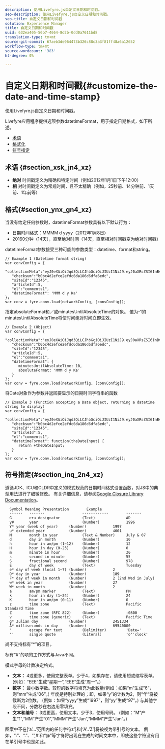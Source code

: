 ```yaml
---
description: 使用Livefyre.js自定义日期和时间戳。
seo-description: 使用Livefyre.js自定义日期和时间戳。
seo-title: 自定义日期和时间戳
solution: Experience Manager
title: 自定义日期和时间戳
uuid: 632ea405-56b7-4664-8d2b-0dd0a7611bd8
translation-type: tm+mt
source-git-commit: 67aeb3de964473b326c88c3a3f81ff48a6a12652
workflow-type: tm+mt
source-wordcount: '383'
ht-degree: 0%

---
```



# 自定义日期和时间戳{#customize-the-date-and-time-stamp}

使用Livefyre.js自定义日期和时间戳。

Livefyre应用程序提供选项参数datetimeFormat，用于指定日期格式，如下所述。

* [术语](#c_date_time_stamp/section_xsk_jn4_xz)
* [格式化](#c_date_time_stamp/section_ynx_gn4_xz)
* [符号指定](#c_date_time_stamp/section_inq_2n4_xz)

## 术语 {#section_xsk_jn4_xz}

* **绝对** 时间戳定义为精确和特定时间（例如2012年1月1日下午12:00）
* **相** 对时间戳定义为常规时间，且不太精确（例如，25秒前、14分钟前、1天前、1年前等）

## 格式{#section_ynx_gn4_xz}

当没有给定任何参数时，datetimeFormat参数具有以下默认行为：

* 日期时间格式：MMMM d yyyy（2012年1月8日）
* 20160分钟（14天），直至绝对时间（14天，直至相对时间戳变为绝对时间戳）

datetimeFormat参数接受三种可能的参数类型：datetime、format和string。

```
// Example 1 (Datetime format string)  
var convConfig = { 
   "collectionMeta":"eyJ0eXAiOiJqd3QiLCJhbGciOiJIUzI1NiJ9.eyJ0aXRsZSI6InBvc3QgMiIsInVybCI6Imh0dHA6XC9cL29yYW5nZXNhcmVncmVhdC5jb21cL3VzZWExcDcwXzEyXC8_cD01IiwidGFncyI6IiIsImNoZWNrc3VtIjoiYjBiYzRkMmVmY2UyZWZkYzZkYTE4NmQ2ZGZhNmVkYzAiLCJhcnRpY2xlSWQiOjV9.XZJTJgwpiFZCQ6dv8vvl91sMbFSJndzZPTHhmtOaImo", 
   "checksum":"b0bc4d2efce2efdc6da186d6dfa6edc", 
   "siteId":"12345", 
   "articleId":5, 
   "el":"comments1", 
   "datetimeFormat": 'MMM d y Ka' 
}; 
var conv = fyre.conv.load(networkConfig, [convConfig]);
```

指定absoluteFormat和／或minutesUntilAbsoluteTime的对象。 值为-1的minutesUntilAbsoluteTime将使时间绝对时间立即生效。

```
// Example 2 (Object)  
var convConfig = { 
   "collectionMeta":"eyJ0eXAiOiJqd3QiLCJhbGciOiJIUzI1NiJ9.eyJ0aXRsZSI6InBvc3QgMiIsInVybCI6Imh0dHA6XC9cL29yYW5nZXNhcmVncmVhdC5jb21cL3VzZWExcDcwXzEyXC8_cD01IiwidGFncyI6IiIsImNoZWNrc3VtIjoiYjBiYzRkMmVmY2UyZWZkYzZkYTE4NmQ2ZGZhNmVkYzAiLCJhcnRpY2xlSWQiOjV9.XZJTJgwpiFZCQ6dv8vvl91sMbFSJndzZPTHhmtOaImo", 
   "checksum":"b0bc4d2efce2efdc6da186d6dfa6edc", 
   "siteId":"12345", 
   "articleId":5, 
   "el":"comments1", 
   "datetimeFormat": { 
      minutesUntilAbsoluteTime: 10, 
      absoluteFormat: 'MMM d y Ka' 
   } 
};  
var conv = fyre.conv.load(networkConfig, [convConfig]);
```

将Date对象作为参数并返回要显示的日期时间字符串的函数

```
// Example 3 (Function accepting a Date object, returning a datetime string to display) 
var convConfig = { 
   "collectionMeta":"eyJ0eXAiOiJqd3QiLCJhbGciOiJIUzI1NiJ9.eyJ0aXRsZSI6InBvc3QgMiIsInVybCI6Imh0dHA6XC9cL29yYW5nZXNhcmVncmVhdC5jb21cL3VzZWExcDcwXzEyXC8_cD01IiwidGFncyI6IiIsImNoZWNrc3VtIjoiYjBiYzRkMmVmY2UyZWZkYzZkYTE4NmQ2ZGZhNmVkYzAiLCJhcnRpY2xlSWQiOjV9.XZJTJgwpiFZCQ6dv8vvl91sMbFSJndzZPTHhmtOaImo", 
   "checksum":"b0bc4d2efce2efdc6da186d6dfa6edc", 
   "siteId":"12345", 
   "articleId":5, 
   "el":"comments1", 
   "datetimeFormat": function(theDateInput) { 
      return +theDateInput; 
   } 
};  
var conv = fyre.conv.load(networkConfig, [convConfig]);
```

## 符号指定{#section_inq_2n4_xz}

遵循JDK、ICU和CLDR中定义的模式规范的日期时间格式设置函数，对JS中的典型用法进行了细微修改。 有关详细信息，请参阅[Google Closure Library Documentation](https://developers.google.com/closure/library/docs/overview)。

```
  Symbol Meaning Presentation        Example 
  ------   -------                 ------------        ------- 
  G        era designator          (Text)              AD 
  y#       year                    (Number)            1996 
  Y* year (week of year)     (Number)            1997 
  u* extended year           (Number)            4601 
  M        month in year           (Text & Number)     July & 07 
  d        day in month            (Number)            10 
  h        hour in am/pm (1~12)    (Number)            12 
  H        hour in day (0~23)      (Number)            0 
  m        minute in hour          (Number)            30 
  s        second in minute        (Number)            55 
  S        fractional second       (Number)            978 
  E        day of week             (Text)              Tuesday 
  e* day of week (local 1~7) (Number)            2 
  D* day in year             (Number)            189 
  F* day of week in month    (Number)            2 (2nd Wed in July) 
  w* week in year            (Number)            27 
  W* week in month           (Number)            2 
  a        am/pm marker            (Text)              PM 
  k        hour in day (1~24)      (Number)            24 
  K        hour in am/pm (0~11)    (Number)            0 
  z        time zone               (Text)              Pacific Standard Time 
  Z        time zone (RFC 822)     (Number)            -0800 
  v        time zone (generic)     (Text)              Pacific Time 
  g* Julian day              (Number)            2451334 
  A* milliseconds in day     (Number)            69540000 
  '        escape for text         (Delimiter)         'Date=' 
  ''       single quote            (Literal)           'o''clock'
```

尚不支持标有“*”的项目。

标有“#”的项的工作方式与Java不同。

模式字母的计数决定格式。

* **文本：** 4或更多，使用完整表单。少于4，如果存在，请使用短或缩写表单。 (例如：“EEE”生成“星期一”,“EEE”生成“周一”。)
* **数字：** 最小数字数。较短的数字将填充为此数量(例如：如果“m”生成“6”，则“mm”生成“06”。) 年度是特别处理的；即，如果“y”的计数为2，则“年”将被截断为2位数。 (例如：如果“yyyy”生成“1997”，则“yy”生成“97”。) 与其他字段不同，分数秒在右边用零填充。
* **文本和编号：** 3或更高，使用文本。少于3，使用号码。 (例如：“M”产生“1”,“MM”产生“01”,“MMM”产生“Jan”,“MMM”产生“Jan”。)

图案中不在[‘a’...’范围内的任何字符z’]和[‘A’..’Z’]将被视为带引号的文本。 例如，“:”、“.”、“‘,#’和“@”等字符将出现在生成的时间文本中，即使这些字符没有用在单引号中也是如此。
